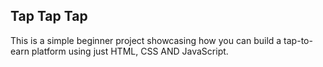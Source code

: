 ## Tap Tap Tap 
This is a simple beginner project showcasing how you can build a tap-to-earn platform using just HTML, CSS AND JavaScript.
